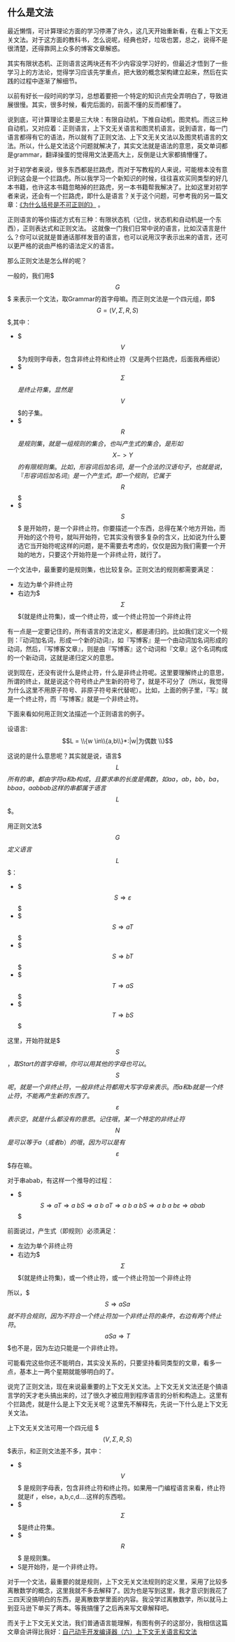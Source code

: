 ## 什么是文法

最近懒惰，可计算理论方面的学习停滞了许久，这几天开始重新看，在看上下文无关文法。对于这方面的教科书，怎么说呢，经典也好，垃圾也罢，总之，说得不是很清楚，还得靠网上众多的博客文章解惑。

其实有限状态机、正则语言这两块还有不少内容没学习好的，但最近才悟到了一些学习上的方法论，觉得学习应该先学重点，把大致的概念架构建立起来，然后在实践的过程中逐渐了解细节。

以前有好长一段时间的学习，总想着要把一个特定的知识点完全弄明白了，导致进展很慢。其实，很多时候，看完后面的，前面不懂的反而都懂了。

说到底，可计算理论主要是三大块：有限自动机，下推自动机，图灵机。而这三种自动机，又对应着：正则语言，上下文无关语言和图灵机语言。说到语言，每一门语言都得有它的语法，所以就有了正则文法、上下文无关文法以及图灵机语言的文法。所以，什么是文法这个问题就解决了，其实文法就是语法的意思，英文单词都是grammar，翻译操蛋的觉得用文法更高大上，反倒是让大家都搞懵懂了。

对于初学者来说，很多东西都是拦路虎，而对于写教程的人来说，可能根本没有意识到这会是一个拦路虎。所以我学习一个新知识的时候，往往喜欢买同类型的好几本书籍，也许这本书籍忽略掉的拦路虎，另一本书籍帮我解决了。比如这里对初学者来说，还会有一个拦路虎，即什么是语言？关于这个问题，可参考我的另一篇文章：[《为什么括号是不可正则的》](http://www.shahuwang.com/2013/11/28/%e4%b8%ba%e4%bb%80%e4%b9%88%e6%8b%ac%e5%8f%b7%e4%b8%8d%e6%98%af%e5%8f%af%e6%ad%a3%e5%88%99%e7%9a%84%e8%af%ad%e8%a8%80.html) 。

正则语言的等价描述方式有三种：有限状态机（记住，状态机和自动机是一个东西），正则表达式和正则文法。 这就像一门我们日常中说的语言，比如汉语言是什么？你可以说就是普通话那样发音的语言，也可以说用汉字表示出来的语言，还可以更严格的说由严格的语法定义的语言。

那么正则文法是怎么样的呢？

一般的，我们用$$$G$$$ 来表示一个文法，取Grammar的首字母嘛。而正则文法是一个四元组，即$$$G = (V, \Sigma ,R, S)$$$,其中：

+ $$$V$$$为规则字母表，包含非终止符和终止符（又是两个拦路虎，后面我再细说）
+ $$$\Sigma$$$是终止符集，显然是$$$V$$$的子集。
+ $$$R$$$是规则集，就是一组规则的集合，也叫产生式的集合，是形如$$$X -> Y $$$的有限规则集。比如，形容词后加名词，是一个合法的汉语句子，也就是说，『形容词后加名词』是一个产生式，即一个规则，它属于$$$R$$$
+ $$$S$$$ 是开始符，是一个非终止符。你要描述一个东西，总得在某个地方开始，而开始的这个符号，就叫开始符，它其实没有很多复杂的含义，比如说为什么要选它当开始符呢这样的问题，是不需要去考虑的，仅仅是因为我们需要一个开始的地方，只要这个开始符是一个非终止符，就行了。

一个文法中，最重要的是规则集，也比较复杂。正则文法的规则都需要满足：

+ 左边为单个非终止符
+ 右边为$$$\Sigma$$$(就是终止符集)，或一个终止符，或一个终止符加一个非终止符

有一点是一定要记住的，所有语言的文法定义，都是递归的。比如我们定义一个规则：『动词加名词，形成一个新的动词』，如『写博客』是一个由动词加名词形成的动词，然后，『写博客文章』，则是由『写博客』这个动词和『文章』这个名词构成的一个新动词，这就是递归定义的意思。

说到现在，还没有说什么是终止符，什么是非终止符呢。这里要理解终止的意思，所谓的终止，就是说这个符号终止产生新的符号了，就是不可分了（所以，我觉得为什么这里不用原子符号、非原子符号来代替呢）。比如，上面的例子里，『写』就是一个终止符，而『写博客』就是一个非终止符。

下面来看如何用正则文法描述一个正则语言的例子。

设语言:$$L = \\{w \in\\{a,b\\}*:|w|为偶数 \\}$$

这说的是什么意思呢？其实就是说，语言$$$L$$$所有的串，都由字符a和b构成，且要求串的长度是偶数，如aa，ab，bb，ba，bbaa，aabbab这样的串都属于语言$$$L$$$。

用正则文法$$$G$$$定义语言$$$L$$$：

+ $$$S \Rightarrow \varepsilon$$$
+ $$$S \Rightarrow aT$$$
+ $$$S \Rightarrow bT$$$
+ $$$T \Rightarrow aS$$$
+ $$$T \Rightarrow bS$$$

这里，开始符就是$$$S$$$，取Start的首字母嘛，你可以用其他的字母也可以。$$$S$$$呢，就是一个非终止符，一般非终止符都用大写字母来表示。而a和b就是一个终止符，不能再产生新的东西了。$$$\varepsilon$$$表示空，就是什么都没有的意思。记住哦，某一个特定的非终止符$$$N$$$是可以等于a（或者b）的哦，因为可以是有$$$\varepsilon$$$存在嘛。

对于串abab，有这样一个推导的过程：

+ $$$S \Rightarrow aT \Rightarrow a \ bS \Rightarrow a\ b\ aT \Rightarrow a\ b\ a\  bS \Rightarrow a\ b\ a\ b\varepsilon \Rightarrow abab$$$

前面说过，产生式（即规则）必须满足：

+ 左边为单个非终止符
+ 右边为$$$\Sigma$$$(就是终止符集)，或一个终止符，或一个终止符加一个非终止符

所以，$$$S \Rightarrow aSa $$$就不符合规则，因为不符合一个终止符加一个非终止符的条件，右边有两个终止符。$$$aSa \Rightarrow T$$$也不是，因为左边只能是一个非终止符。

可能看完这些你还不能明白，其实没关系的，只要坚持看同类型的文章，看多一点，基本上一两个星期就能够明白的了。

说完了正则文法，现在来说最重要的上下文无关文法。上下文无关文法还是个搞语言学的天才老头搞出来的，过了很久才被应用到程序语言的分析和构造上。这里有个拦路虎，就是什么是上下文无关呢？这里先不解释先，先说一下什么是上下文无关文法。

上下文无关文法可用一个四元组 $$$(V,\Sigma, R, S)$$$表示，和正则文法差不多，其中：

+ $$$V$$$ 是规则字母表，包含非终止符和终止符。如果用一门编程语言来看，终止符就是if ，else，a,b,c,d….这样的东西啦。
+ $$$\Sigma$$$是终止符集。
+ $$$R$$$ 是规则集。
+ S是开始符，是一个非终止符。

对于一个文法，最重要的就是规则，上下文无关文法规则的定义里，采用了比较多离散数学的概念，这里我就不多去解释了。因为也是写到这里，我才意识到我花了三四天没搞明白的东西，是离散数学里面的内容。我没学过离散数学，所以就马上到亚马逊下单买了两本。等我搞懂了之后再来写文章解释吧。

而关于上下文无关文法，我们普通语言能理解，有图有例子的这部分，我相信这篇文章会讲得比我好：[自己动手开发编译器（六）上下文无关语言和文法](http://www.cnblogs.com/Ninputer/archive/2011/06/18/2084383.html)
